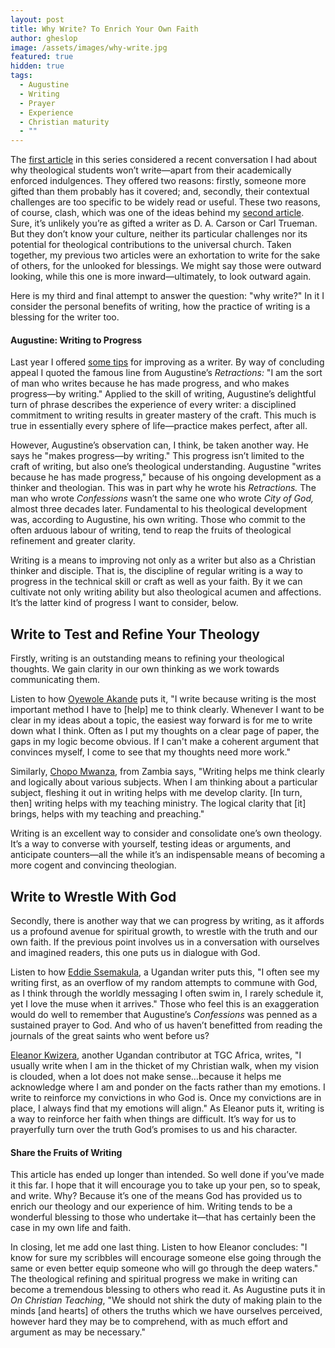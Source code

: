 ```yaml
---
layout: post
title: Why Write? To Enrich Your Own Faith
author: gheslop
image: /assets/images/why-write.jpg
featured: true
hidden: true
tags:
  - Augustine
  - Writing
  - Prayer
  - Experience
  - Christian maturity
  - ""
---
```

The [first article](https://rekindle.co.za/content/2024-10-22-why-write) in this series considered a recent conversation I had about why theological students won’t write—apart from their academically enforced indulgences. They offered two reasons: firstly, someone more gifted than them probably has it covered; and, secondly, their contextual challenges are too specific to be widely read or useful. These two reasons, of course, clash, which was one of the ideas behind my [second article](https://rekindle.co.za/content/2024-10-31-why-write). Sure, it’s unlikely you’re as gifted a writer as D. A. Carson or Carl Trueman. But they don’t know your culture, neither its particular challenges nor its potential for theological contributions to the universal church. Taken together, my previous two articles were an exhortation to write for the sake of others, for the unlooked for blessings. We might say those were outward looking, while this one is more inward—ultimately, to look outward again. 

Here is my third and final attempt to answer the question: "why write?" In it I consider the personal benefits of writing, how the practice of writing is a blessing for the writer too.

#### Augustine: Writing to Progress

Last year I offered [some tips](https://rekindle.co.za/content/2023-11-02-a-guide-to-writing-for-those-who-cant-write-good) for improving as a writer. By way of concluding appeal I quoted the famous line from Augustine’s *Retractions:* "I am the sort of man who writes because he has made progress, and who makes progress—by writing." Applied to the skill of writing, Augustine’s delightful turn of phrase describes the experience of every writer: a disciplined commitment to writing results in greater mastery of the craft. This much is true in essentially every sphere of life—practice makes perfect, after all.

However, Augustine’s observation can, I think, be taken another way. He says he "makes progress—by writing." This progress isn’t limited to the craft of writing, but also one’s theological understanding. Augustine "writes because he has made progress," because of his ongoing development as a thinker and theologian. This was in part why he wrote his *Retractions.* The man who wrote *Confessions* wasn’t the same one who wrote *City of God,* almost three decades later. Fundamental to his theological development was, according to Augustine, his own writing. Those who commit to the often arduous labour of writing, tend to reap the fruits of theological refinement and greater clarity.

Writing is a means to improving not only as a writer but also as a Christian thinker and disciple. That is, the discipline of regular writing is a way to progress in the technical skill or craft as well as your faith. By it we can cultivate not only writing ability but also theological acumen and affections. It’s the latter kind of progress I want to consider, below.

## Write to Test and Refine Your Theology

Firstly, writing is an outstanding means to refining your theological thoughts. We gain clarity in our own thinking as we work towards communicating them.

Listen to how [Oyewole Akande](https://africa.thegospelcoalition.org/profile/oyewole-akande) puts it, "I write because writing is the most important method I have to \[help] me to think clearly. Whenever I want to be clear in my ideas about a topic, the easiest way forward is for me to write down what I think. Often as I put my thoughts on a clear page of paper, the gaps in my logic become obvious. If I can't make a coherent argument that convinces myself, I come to see that my thoughts need more work."

Similarly, [Chopo Mwanza](https://www.chopomwanza.com), from Zambia says, "Writing helps me think clearly and logically about various subjects. When I am thinking about a particular subject, fleshing it out in writing helps with me develop clarity. \[In turn, then] writing helps with my teaching ministry. The logical clarity that \[it] brings, helps with my teaching and preaching."

Writing is an excellent way to consider and consolidate one’s own theology. It’s a way to converse with yourself, testing ideas or arguments, and anticipate counters—all the while it’s an indispensable means of becoming a more cogent and convincing theologian. 

## Write to Wrestle With God

Secondly, there is another way that we can progress by writing, as it affords us a profound avenue for spiritual growth, to wrestle with the truth and our own faith. If the previous point involves us in a conversation with ourselves and imagined readers, this one puts us in dialogue with God.

Listen to how [Eddie Ssemakula](https://muleefu.com), a Ugandan writer puts this, "I often see my writing first, as an overflow of my random attempts to commune with God, as I think through the worldly messaging I often swim in, I rarely schedule it, yet I love the muse when it arrives." Those who feel this is an exaggeration would do well to remember that Augustine’s *Confessions* was penned as a sustained prayer to God. And who of us haven’t benefitted from reading the journals of the great saints who went before us?

[Eleanor Kwizera](https://africa.thegospelcoalition.org/profile/eleanor-kwizera), another Ugandan contributor at TGC Africa, writes, "I usually write when I am in the thicket of my Christian walk, when my vision is clouded, when a lot does not make sense…because it helps me acknowledge where I am and ponder on the facts rather than my emotions. I write to reinforce my convictions in who God is. Once my convictions are in place, I always find that my emotions will align." As Eleanor puts it, writing is a way to reinforce her faith when things are difficult. It’s way for us to prayerfully turn over the truth God’s promises to us and his character.

#### Share the Fruits of Writing

This article has ended up longer than intended. So well done if you’ve made it this far. I hope that it will encourage you to take up your pen, so to speak, and write. Why? Because it’s one of the means God has provided us to enrich our theology and our experience of him. Writing tends to be a wonderful blessing to those who undertake it—that has certainly been the case in my own life and faith.

In closing, let me add one last thing. Listen to how Eleanor concludes: "I know for sure my scribbles will encourage someone else going through the same or even better equip someone who will go through the deep waters." The theological refining and spiritual progress we make in writing can become a tremendous blessing to others who read it. As Augustine puts it in *On Christian Teaching*, "We should not shirk the duty of making plain to the minds \[and hearts] of others the truths which we have ourselves perceived, however hard they may be to comprehend, with as much effort and argument as may be necessary."